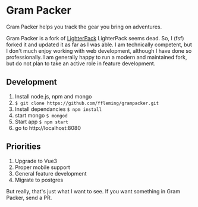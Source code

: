 # Gram Packer

Gram Packer helps you track the gear you bring on adventures.

Gram Packer is a fork of [LighterPack](https://github.com/galenmaly/lighterpack)
LighterPack seems dead. So, I (fsf) forked it and updated it as far as I was
able. I am technically competent, but I don't much enjoy working with web
development, although I have done so professionally. I am generally happy to run
a modern and maintained fork, but do not plan to take an active role in feature
development.

## Development

1. Install node.js, npm and mongo
2. ```$ git clone https://github.com/ffleming/grampacker.git```
3. Install dependancies ```$ npm install```
4. start mongo ```$ mongod```
5. Start app ```$ npm start```
6. go to http://localhost:8080

## Priorities

1. Upgrade to Vue3
1. Proper mobile support
1. General feature development
1. Migrate to postgres

But really, that's just what I want to see. If you want something in
Gram Packer, send a PR.
